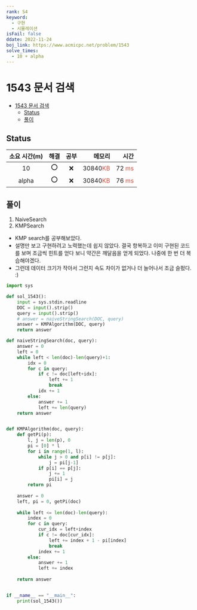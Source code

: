 ```yaml
---
rank: S4
keyword:
  - 구현
  - 시뮬레이션
isFail: false
ddate: 2022-11-24
boj_link: https://www.acmicpc.net/problem/1543
solve_times:
  - 10 + alpha
---
```


# 1543 문서 검색

- [1543 문서 검색](#1543-문서-검색)
  - [Status](#status)
  - [풀이](#풀이)

## Status

| 소요 시간(m) | 해결  | 공부  |                                      메모리 |                                       시간 |
| :----------: | :---: | :---: | ------------------------------------------: | -----------------------------------------: |
|      10      |   ⭕️   |   ❌   | 30840<span style="color:#e74c3c">KB</span> | 72 <span style="color:#e74c3c">ms</span> |
|      alpha      |   ⭕️   |   ❌   | 30840<span style="color:#e74c3c">KB</span> | 76 <span style="color:#e74c3c">ms</span> |

## 풀이

1. NaiveSearch
2. KMPSearch

- KMP search를 공부해보았다.
- 설명만 보고 구현하려고 노력했는데 쉽지 않았다. 결국 항복하고 이미 구현된 코드를 보며 조금씩 힌트를 얻다 보니 약간은 깨달음을 얻게 되었다. 나중에 한 번 더 복습해야겠다.
- 그런데 데이터 크기가 작아서 그런지 속도 차이가 없거나 더 늘어나서 조금 슬펐다. :)

```py
import sys

def sol_1543():
    input = sys.stdin.readline
    DOC = input().strip()
    query = input().strip()
    # answer = naiveStringSearch(DOC, query)
    answer = KMPAlgorithm(DOC, query)
    return answer

def naiveStringSearch(doc, query):
    answer = 0
    left = 0
    while left < len(doc)-len(query)+1:
        idx = 0
        for c in query:
            if c != doc[left+idx]:
                left += 1
                break
            idx += 1
        else:
            answer += 1
            left += len(query)
    return answer


def KMPAlgorithm(doc, query):
    def getPi(p):
        l, j = len(p), 0
        pi = [0] * l
        for i in range(1, l):
            while j > 0 and p[i] != p[j]:
                j = pi[j-1]
            if p[i] == p[j]:
                j += 1
                pi[i] = j
        return pi
        
    answer = 0
    left, pi = 0, getPi(doc)
    
    while left <= len(doc)-len(query):
        index = 0
        for c in query:
            cur_idx = left+index
            if c != doc[cur_idx]:
                left += index + 1 - pi[index] 
                break
            index += 1
        else:
            answer += 1
            left += index
        
    return answer


if __name__ == "__main__":
    print(sol_1543())

```
